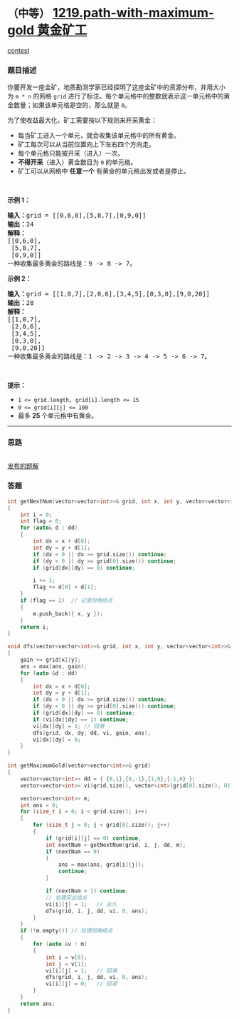 # `（中等）` [1219.path-with-maximum-gold 黄金矿工](https://leetcode-cn.com/problems/path-with-maximum-gold/)

[contest](https://leetcode-cn.com/contest/weekly-contest-157/problems/path-with-maximum-gold/)

### 题目描述

<p>你要开发一座金矿，地质勘测学家已经探明了这座金矿中的资源分布，并用大小为&nbsp;<code>m * n</code> 的网格 <code>grid</code> 进行了标注。每个单元格中的整数就表示这一单元格中的黄金数量；如果该单元格是空的，那么就是 <code>0</code>。</p>
<p>为了使收益最大化，矿工需要按以下规则来开采黄金：</p>
<ul>
	<li>每当矿工进入一个单元，就会收集该单元格中的所有黄金。</li>
	<li>矿工每次可以从当前位置向上下左右四个方向走。</li>
	<li>每个单元格只能被开采（进入）一次。</li>
	<li><strong>不得开采</strong>（进入）黄金数目为 <code>0</code> 的单元格。</li>
	<li>矿工可以从网格中 <strong>任意一个</strong> 有黄金的单元格出发或者是停止。</li>
</ul>

<p>&nbsp;</p>
<p><strong>示例 1：</strong></p>
<pre><strong>输入：</strong>grid = [[0,6,0],[5,8,7],[0,9,0]]
<strong>输出：</strong>24
<strong>解释：</strong>
[[0,6,0],
 [5,8,7],
 [0,9,0]]
一种收集最多黄金的路线是：9 -&gt; 8 -&gt; 7。
</pre>

<p><strong>示例 2：</strong></p>
<pre><strong>输入：</strong>grid = [[1,0,7],[2,0,6],[3,4,5],[0,3,0],[9,0,20]]
<strong>输出：</strong>28
<strong>解释：</strong>
[[1,0,7],
 [2,0,6],
 [3,4,5],
 [0,3,0],
 [9,0,20]]
一种收集最多黄金的路线是：1 -&gt; 2 -&gt; 3 -&gt; 4 -&gt; 5 -&gt; 6 -&gt; 7。
</pre>

<p>&nbsp;</p>
<p><strong>提示：</strong></p>
<ul>
	<li><code>1 &lt;= grid.length,&nbsp;grid[i].length &lt;= 15</code></li>
	<li><code>0 &lt;= grid[i][j] &lt;= 100</code></li>
	<li>最多 <strong>25 </strong>个单元格中有黄金。</li>
</ul>

---
### 思路
```

```

[发布的题解](https://leetcode-cn.com/problems/path-with-maximum-gold/solution/1219-by-ikaruga/)

### 答题
``` C++
int getNextNum(vector<vector<int>>& grid, int x, int y, vector<vector<int>>& dd, vector<vector<int>>& m)
{
	int i = 0;	
	int flag = 0;
	for (auto& d : dd)
	{
		int dx = x + d[0];
		int dy = y + d[1];
		if (dx < 0 || dx >= grid.size()) continue;
		if (dy < 0 || dy >= grid[0].size()) continue;
		if (grid[dx][dy] == 0) continue;

		i += 1;
		flag += d[0] + d[1];
	}
	if (flag == 2)	// 记录拐角结点
	{
		m.push_back({ x, y });
	}
	return i;
}

void dfs(vector<vector<int>>& grid, int x, int y, vector<vector<int>>& dd, vector<vector<int>>& vi, int gain, int &ans)
{
	gain += grid[x][y];
	ans = max(ans, gain);
	for (auto &d : dd)
	{
		int dx = x + d[0];
		int dy = y + d[1];
		if (dx < 0 || dx >= grid.size()) continue;
		if (dy < 0 || dy >= grid[0].size()) continue;
		if (grid[dx][dy] == 0) continue;
		if (vi[dx][dy] == 1) continue;
		vi[dx][dy] = 1;	// 回溯
		dfs(grid, dx, dy, dd, vi, gain, ans);
		vi[dx][dy] = 0;
	}
}

int getMaximumGold(vector<vector<int>>& grid) 
{
	vector<vector<int>> dd = { {0,1},{0,-1},{1,0},{-1,0} };
	vector<vector<int>> vi(grid.size(), vector<int>(grid[0].size(), 0));

	vector<vector<int>> m;
	int ans = 0;
	for (size_t i = 0; i < grid.size(); i++)
	{
		for (size_t j = 0; j < grid[0].size(); j++)
		{
			if (grid[i][j] == 0) continue;
			int nextNum = getNextNum(grid, i, j, dd, m);
			if (nextNum == 0)
			{
				ans = max(ans, grid[i][j]);
				continue;
			}

			if (nextNum > 1) continue;
			// 处理突出结点
			vi[i][j] = 1;	// 永久
			dfs(grid, i, j, dd, vi, 0, ans);
		}
	}
    if (!m.empty())	// 处理拐角结点
	{
		for (auto &v : m)
		{
			int i = v[0];
			int j = v[1];
			vi[i][j] = 1;	// 回溯
			dfs(grid, i, j, dd, vi, 0, ans);
			vi[i][j] = 0;	// 回溯
		}
    }
	return ans;
}
```





